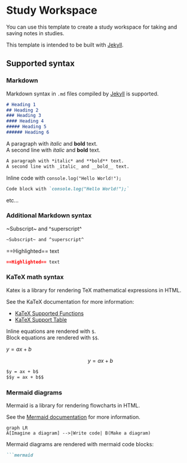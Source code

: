 ---
---

# Study Workspace

You can use this template to create a study workspace for taking and saving notes in studies.

This template is intended to be built with [Jekyll](https://jekyllrb.com/).


## Supported syntax

### Markdown

Markdown syntax in `.md` files compiled by [Jekyll](https://jekyllrb.com/) is supported.

```markdown
# Heading 1
## Heading 2
### Heading 3
#### Heading 4
##### Heading 5
###### Heading 6
```

A paragraph with *italic* and **bold** text.  
A second line with _italic_ and __bold__ text.

```markdown
A paragraph with *italic* and **bold** text.  
A second line with _italic_ and __bold__ text.
```

Inline code with `console.log("Hello World!");`

```markdown
Code block with `console.log("Hello World!");`
```

etc...

### Additional Markdown syntax

~Subscript~ and ^superscript^

```markdown
~Subscript~ and ^superscript^
```

==Highlighted== text

```markdown
==Highlighted== text
```

### KaTeX math syntax

Katex is a library for rendering TeX mathematical expressions in HTML.

See the KaTeX documentation for more information:
- [KaTeX Supported Functions](https://katex.org/docs/supported.html)
- [KaTeX Support Table](https://katex.org/docs/support_table.html)

Inline equations are rendered with `$`.  
Block equations are rendered with `$$`.

$y = ax + b$

$$y = ax + b$$

```markdown
$y = ax + b$
$$y = ax + b$$
```

### Mermaid diagrams

Mermaid is a library for rendering flowcharts in HTML.

See the [Mermaid documentation](https://mermaid-js.github.io/mermaid/) for more information.

```mermaid
graph LR
A[Imagine a diagram] -->|Write code| B(Make a diagram)
```

Mermaid diagrams are rendered with mermaid code blocks:

```markdown
```mermaid
```
